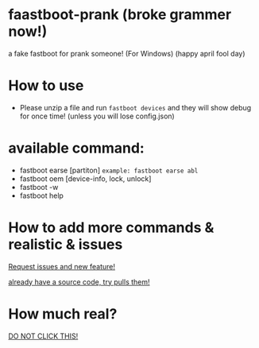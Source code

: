 # faastboot-prank (broke grammer now!)
a fake fastboot for prank someone! (For Windows) (happy april fool day)
# How to use
* Please unzip a file and run ```fastboot devices``` and they will show debug for once time! (unless you will lose config.json)
# available command:
* fastboot earse [partiton] ```example: fastboot earse abl```
* fastboot oem [device-info, lock, unlock]
* fastboot -w
* fastboot help
# How to add more commands & realistic & issues
[Request issues and new feature!](https://github.com/RandomLadyBoyGuy/fastboot-prank/issues)

[already have a source code, try pulls them!](https://github.com/RandomLadyBoyGuy/fastboot-prank/pulls)

# How much real?
[DO NOT CLICK THIS!](https://www.youtube.com/watch?v=jQXLwLlYwj4)
